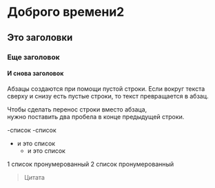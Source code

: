 # Доброго времени2
## Это заголовки
### Еще заголовок
#### И снова заголовок

Абзацы создаются при помощи пустой строки. Если вокруг текста сверху и снизу есть пустые строки, то текст превращается в абзац.

Чтобы сделать перенос строки вместо абзаца,  
нужно поставить два пробела в конце предыдущей строки.

-список
-список

* и это список
	* и это список

1 список пронумерованный
2 список пронумерованный

>Цитата

